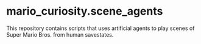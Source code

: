 # mario_curiosity.scene_agents
This repository contains scripts that uses artificial agents to play scenes of Super Mario Bros. from human savestates.
